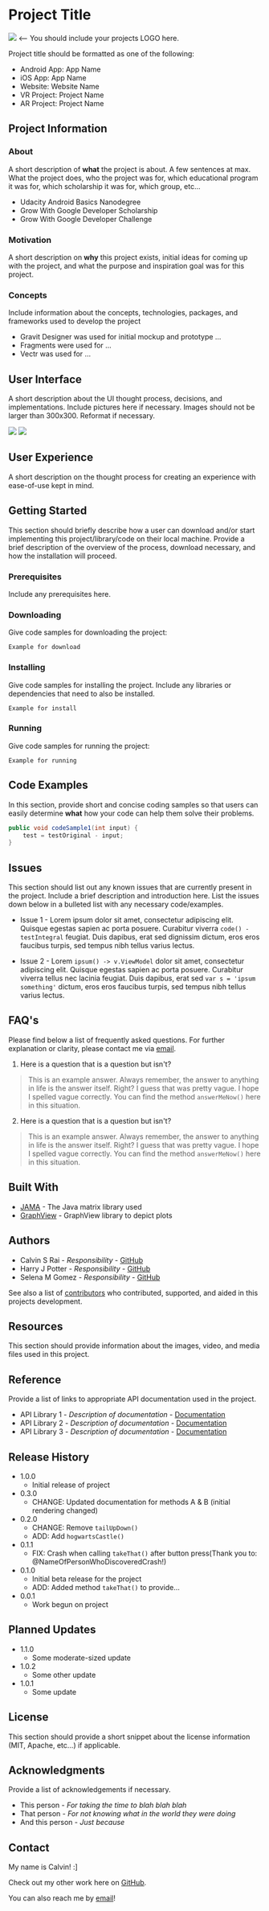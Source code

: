 # Project Title

![](http://placekitten.com/200/200) <-- You should include your projects LOGO here.

Project title should be formatted as one of the following:

- Android App: App Name
- iOS App: App Name
- Website: Website Name
- VR Project: Project Name
- AR Project: Project Name

## Project Information

### About

A short description of **what** the project is about. A few sentences at max. What the project does, who the project was for, which educational program it was for, which scholarship it was for, which group, etc...

- Udacity Android Basics Nanodegree
- Grow With Google Developer Scholarship
- Grow With Google Developer Challenge

### Motivation

A short description on **why** this project exists, initial ideas for coming up with the project, and what the purpose and inspiration goal was for this project.

### Concepts

Include information about the concepts, technologies, packages, and frameworks used to develop the project

- Gravit Designer was used for initial mockup and prototype ...
- Fragments were used for ...
- Vectr was used for ...

## User Interface

A short description about the UI thought process, decisions, and implementations. Include pictures here if necessary. Images should not be larger than 300x300. Reformat if necessary.

![](http://placekitten.com/300/200) ![](http://placekitten.com/300/200)

## User Experience

A short description on the thought process for creating an experience with ease-of-use kept in mind.

## Getting Started

This section should briefly describe how a user can download and/or start implementing this project/library/code on their local machine. Provide a brief description of the overview of the process, download necessary, and how the installation will proceed.

### Prerequisites

Include any prerequisites here.

### Downloading

Give code samples for downloading the project:

```
Example for download
```

### Installing

Give code samples for installing the project. Include any libraries or dependencies that need to also be installed.

```
Example for install
```

### Running

Give code samples for running the project:

```
Example for running
```

## Code Examples

In this section, provide short and concise coding samples so that users can easily determine **what** how your code can help them solve their problems.

```java
public void codeSample1(int input) {
    test = testOriginal - input;
}
```

## Issues

This section should list out any known issues that are currently present in the project. Include a brief description and introduction here. List the issues down below in a bulleted list with any necessary code/examples.

- Issue 1 - Lorem ipsum dolor sit amet, consectetur adipiscing elit. Quisque egestas sapien ac porta posuere. Curabitur viverra `code() - testIntegral` feugiat. Duis dapibus, erat sed dignissim dictum, eros eros faucibus turpis, sed tempus nibh tellus varius lectus.

- Issue 2 - Lorem `ipsum() -> v.ViewModel` dolor sit amet, consectetur adipiscing elit. Quisque egestas sapien ac porta posuere. Curabitur viverra tellus nec lacinia feugiat. Duis dapibus, erat sed `var s = 'ipsum something'` dictum, eros eros faucibus turpis, sed tempus nibh tellus varius lectus.

## FAQ's

Please find below a list of frequently asked questions. For further explanation or clarity, please contact me via [email](mailto:raicalvin@gmail.com).

1. Here is a question that is a question but isn't?
> This is an example answer. Always remember, the answer to anything in life is the answer itself. Right? I guess that was pretty vague. I hope I spelled vague correctly. You can find the method `answerMeNow()` here in this situation.

2. Here is a question that is a question but isn't?
> This is an example answer. Always remember, the answer to anything in life is the answer itself. Right? I guess that was pretty vague. I hope I spelled vague correctly. You can find the method `answerMeNow()` here in this situation.

## Built With

* [JAMA](https://math.nist.gov/javanumerics/jama/) - The Java matrix library used
* [GraphView](http://www.android-graphview.org/) - GraphView library to depict plots

## Authors

- Calvin S Rai - *Responsibility* - [GitHub](https://github.com/raicalvin)
- Harry J Potter - *Responsibility* - [GitHub](https://github.com/raicalvin)
- Selena M Gomez - *Responsibility* - [GitHub](https://github.com/raicalvin)

See also a list of [contributors](https://github.com/raicalvin) who contributed, supported, and aided in this projects development.

## Resources

This section should provide information about the images, video, and media files used in this project.

## Reference

Provide a list of links to appropriate API documentation used in the project.

- API Library 1 - *Description of documentation* - [Documentation](https://github.com/raicalvin)
- API Library 2 - *Description of documentation* - [Documentation](https://github.com/raicalvin)
- API Library 3 - *Description of documentation* - [Documentation](https://github.com/raicalvin)

## Release History

* 1.0.0
    * Initial release of project
* 0.3.0
    * CHANGE: Updated documentation for methods A & B (initial rendering changed)
* 0.2.0
    * CHANGE: Remove `tailUpDown()`
    * ADD: Add `hogwartsCastle()`
* 0.1.1
    * FIX: Crash when calling `takeThat()` after button press(Thank you to: @NameOfPersonWhoDiscoveredCrash!)
* 0.1.0
    * Initial beta release for the project
    * ADD: Added method `takeThat()` to provide...
* 0.0.1
    * Work begun on project

## Planned Updates

* 1.1.0
    * Some moderate-sized update
* 1.0.2
    * Some other update
* 1.0.1
    * Some update

## License

This section should provide a short snippet about the license information (MIT, Apache, etc...) if applicable.

## Acknowledgments

Provide a list of acknowledgements if necessary.

- This person - *For taking the time to blah blah blah*
- That person - *For not knowing what in the world they were doing*
- And this person - *Just because*

## Contact

My name is Calvin! :]

Check out my other work here on [GitHub](https://github.com/raicalvin).

You can also reach me by [email](mailto:raicalvin@gmail.com)!
